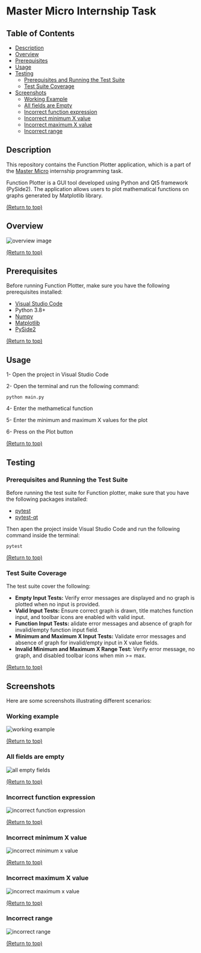 # Master Micro Internship Task

## Table of Contents

-   [Description](#description)
-   [Overview](#overview)
-   [Prerequisites](#prerequisites)
-   [Usage](#usage)
-   [Testing](#testing)
    -   [Prerequisites and Running the Test Suite](#prerequisites-and-running-the-test-suite)
    -   [Test Suite Coverage](#test-suite-coverage)
-   [Screenshots](#screenshots)
    -   [Working Example](#working-example)
    -   [All fields are Empty](#all-fields-are-empty)
    -   [Incorrect function expression](#incorrect-function-expression)
    -   [Incorrect minimum X value](#incorrect-minimum-x-value)
    -   [Incorrect maximum X value](#incorrect-maximum-x-value)
    -   [Incorrect range](#incorrect-range)

## Description

This repository contains the Function Plotter application, which is a part of the [Master Micro](https://www.master-micro.com/) internship programming task.

Function Plotter is a GUI tool developed using Python and Qt5 framework (PySide2). The application allows users to plot mathematical functions on graphs generated by Matplotlib library.

[(Return to top)](#master-micro-internship-task)

## Overview

![overview image](./readme-images/image%2001%20-%20overview%20image.png)

[(Return to top)](#master-micro-internship-task)

## Prerequisites

Before running Function Plotter, make sure you have the following prerequisites installed:

-   [Visual Studio Code](https://code.visualstudio.com/download)
-   Python 3.8+
-   [Numpy](https://pypi.org/project/numpy/)
-   [Matplotlib](https://pypi.org/project/matplotlib/)
-   [PySide2](https://pypi.org/project/PySide2/)

[(Return to top)](#master-micro-internship-task)

## Usage

1- Open the project in Visual Studio Code

2- Open the terminal and run the following command:

```
python main.py
```

4- Enter the methametical function

5- Enter the minimum and maximum X values for the plot

6- Press on the Plot button

[(Return to top)](#master-micro-internship-task)

## Testing

### Prerequisites and Running the Test Suite

Before running the test suite for Function plotter, make sure that you have the following packages installed:

-   [pytest](https://pypi.org/project/pytest/)
-   [pytest-qt](https://pypi.org/project/pytest-qt/)

Then apen the project inside Visual Studio Code and run the following command inside the terminal:

```
pytest
```

[(Return to top)](#master-micro-internship-task)

### Test Suite Coverage

The test suite cover the following:

-   **Empty Input Tests:** Verify error messages are displayed and no graph is plotted when no input is provided.
-   **Valid Input Tests:** Ensure correct graph is drawn, title matches function input, and toolbar icons are enabled with valid input.
-   **Function Input Tests:** alidate error messages and absence of graph for invalid/empty function input field.
-   **Minimum and Maximum X Input Tests:** Validate error messages and absence of graph for invalid/empty input in X value fields.
-   **Invalid Minimum and Maximum X Range Test:** Verify error message, no graph, and disabled toolbar icons when min >= max.

[(Return to top)](#master-micro-internship-task)

## Screenshots

Here are some screenshots illustrating different scenarios:

### Working example

![working example](./readme-images/image%2002%20-%20Working%20example.png)

[(Return to top)](#master-micro-internship-task)

### All fields are empty

![all empty fields](./readme-images/image%2003%20-%20All%20empty%20fields.png)

[(Return to top)](#master-micro-internship-task)

### Incorrect function expression

![incorrect function expression](./readme-images/image%2004%20-%20Incorrect%20function%20expression.png)

[(Return to top)](#master-micro-internship-task)

### Incorrect minimum X value

![incorrect minimum x value](./readme-images/image%2005%20-%20incorrect%20minimum%20x%20value.png)

[(Return to top)](#master-micro-internship-task)

### Incorrect maximum X value

![incorrect maximum x value](./readme-images/image%2006%20-%20incorrect%20maximum%20x%20value.png)

[(Return to top)](#master-micro-internship-task)

### Incorrect range

![incorrect range](./readme-images/image%2007%20-%20incorrect%20range.png)

[(Return to top)](#master-micro-internship-task)

